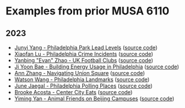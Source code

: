 # Examples from prior MUSA 6110

## 2023
- [Junyi Yang - Philadelphia Park Lead Levels](2023/junyi-yang/) ([source code](https://github.com/junyi2022/Philly-park-lead-level-dashboard/))
- [Xiaofan Lu - Philadelphia Crime Incidents](2023/xiaofan-liu/) ([source code](https://github.com/xxiaofan-98/dashboard-project/))
- [Yanbing "Evan" Zhao - UK Football Clubs](2023/yanbing-zhao/) ([source code](https://github.com/YanbingZh/dashboard-project/))
- [Ji Yoon Bae - Building Energy Usage in Philadelphia](2023/ji-yoon-bae/) ([source code](https://github.com/0907ka/dashboard-project_jiyoon/))
- [Ann Zhang - Navigating Union Square](2023/ann-zhang/) ([source code](https://github.com/annannzhang/dashboard-project/))
- [Watson Wang - Philadelphia Landmarks](2023/watson-wang/) ([source code](https://github.com/watsonvv/js_hw2_dashboard_project/))
- [June Jaegal - Philadelphia Polling Places](2023/june-jaegal/) ([source code](https://github.com/JJaegal/dashboard-project/tree/main/test))
- [Brooke Acosta - Center City Eats](2023/brooke-acosta/) ([source code](https://github.com/brookeva/dashboard-project/))
- [Yiming Yan - Animal Friends on Beijing Campuses](2023/yiming-yan/) ([source code](https://github.com/YimingYan24/temporary))